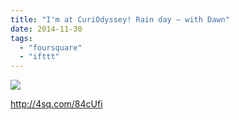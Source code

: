 ```yaml
---
title: "I'm at CuriOdyssey! Rain day — with Dawn"
date: 2014-11-30
tags: 
  - "foursquare"
  - "ifttt"
---
```


![](images/staticmap?center=37.59016920294558,-122.3198003207333&zoom=16&size=710x440&maptype=roadmap&sensor=false&markers=color:red%7C37.59016920294558,-122.3198003207333)  
  
http://4sq.com/84cUfi
